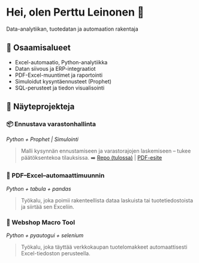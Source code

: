 # Hei, olen Perttu Leinonen 👋  
Data-analytiikan, tuotedatan ja automaation rakentaja

## 🔧 Osaamisalueet
- Excel-automaatio, Python-analytiikka
- Datan siivous ja ERP-integraatiot
- PDF-Excel-muuntimet ja raportointi
- Simuloidut kysyntäennusteet (Prophet)
- SQL-perusteet ja tiedon visualisointi

## 🧩 Näyteprojekteja

### 📦 Ennustava varastonhallinta
*Python + Prophet | Simulointi*
> Malli kysynnän ennustamiseen ja varastorajojen laskemiseen – tukee päätöksentekoa tilauksissa.
➡️ [Repo (tulossa)]() | [PDF-esite](linkki)

### 📄 PDF–Excel–automaattimuunnin
*Python + tabula + pandas*
> Työkalu, joka poimii rakenteellista dataa laskuista tai tuotetiedostoista ja siirtää sen Exceliin.

### 🛒 Webshop Macro Tool
*Python + pyautogui + selenium*
> Työkalu, joka täyttää verkkokaupan tuotelomakkeet automaattisesti Excel-tiedoston perusteella.

